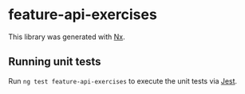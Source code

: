 # feature-api-exercises

This library was generated with [Nx](https://nx.dev).

## Running unit tests

Run `ng test feature-api-exercises` to execute the unit tests via [Jest](https://jestjs.io).

